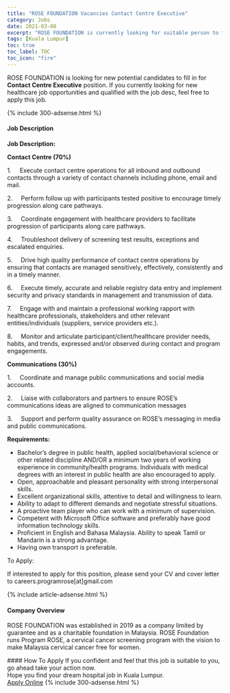 ```yaml
---
title: "ROSE FOUNDATION Vacancies Contact Centre Executive" 
category: Jobs 
date: 2021-03-08 
excerpt: "ROSE FOUNDATION is currently looking for suitable person to fill in the Contact Centre Executive which positioned at Kuala Lumpur" 
tags: [Kuala Lumpur] 
toc: true 
toc_label: TOC 
toc_icon: "fire" 
--- 
```


<p>ROSE FOUNDATION is looking for new potential candidates to fill in for <b>Contact Centre Executive</b> position. If you currently looking for new healthcare job opportunities and qualified with the job desc, feel free to apply this job.
</p>{% include 300-adsense.html %} 
<div><div><h4>Job Description</h4></div><div><div><span><div><p><strong>Job Description:</strong></p><p><strong>Contact Centre (70%)</strong></p><p>1.&#160;&#160;&#160;&#160;&#160;Execute contact centre operations for all inbound and outbound contacts through a variety of contact channels including phone, email and mail.</p><p>2.&#160;&#160;&#160;&#160;&#160;Perform follow up with participants tested positive to encourage timely progression along care pathways.</p><p>3.&#160;&#160;&#160;&#160;&#160;Coordinate engagement with healthcare providers to facilitate progression of participants along care pathways.</p><p>4.&#160;&#160;&#160;&#160;&#160;Troubleshoot delivery of screening test results, exceptions and escalated enquiries.&#160;</p><p>5.&#160;&#160;&#160;&#160;&#160;Drive high quality performance of contact centre operations by ensuring that contacts are managed sensitively, effectively, consistently and in a timely manner.</p><p>6.&#160;&#160;&#160;&#160;&#160;Execute timely, accurate and reliable registry data entry and implement security and privacy standards in management and transmission of data.</p><p>7.&#160;&#160;&#160;&#160;&#160;Engage with and maintain a professional working rapport with healthcare professionals, stakeholders and other relevant entities/individuals (suppliers, service providers etc.).</p><p>8.&#160;&#160;&#160;&#160;&#160;Monitor and articulate participant/client/healthcare provider needs, habits, and trends, expressed and/or observed during contact and program engagements.&#160;</p><p><strong>Communications (30%)</strong></p><p>1.&#160;&#160;&#160;&#160;&#160;Coordinate and manage public communications and social media accounts.</p><p>2.&#160;&#160;&#160;&#160;&#160;Liaise with collaborators and partners to ensure ROSE&#8217;s communications ideas are aligned to communication messages</p><p>3.&#160;&#160;&#160;&#160;&#160;Support and perform quality assurance on ROSE&#8217;s messaging in media and public communications.&#160;</p><p><strong>Requirements:</strong></p><ul><li>Bachelor&#8217;s degree in public health, applied social/behavioral science or other related discipline AND/OR a minimum two years of working experience in community/health programs. Individuals with medical degrees with an interest in public health are also encouraged to apply.</li><li>Open, approachable and pleasant personality with strong interpersonal skills.</li><li>Excellent organizational skills, attentive to detail and willingness to learn.</li><li>Ability to adapt to different demands and negotiate stressful situations.</li><li>A proactive team player who can work with a minimum of supervision.</li><li>Competent with Microsoft Office software and preferably have good information technology skills.</li><li>Proficient in English and Bahasa Malaysia. Ability to speak Tamil or Mandarin is a strong advantage.</li><li>Having own transport is preferable.</li></ul><p>To Apply:</p><p>If interested to apply for this position, please send your CV and cover letter to careers.programrose[at]gmail.com</p></div></span></div></div></div> 
{% include article-adsense.html %} 
<div><div><h4>Company Overview</h4></div><div><div><span><div><p>ROSE FOUNDATION was established in 2019 as a company limited by guarantee and as a charitable foundation in Malaysia. ROSE Foundation runs Program ROSE, a cervical cancer screening program with the vision to make Malaysia cervical cancer free for women.</p></div></span></div></div></div> 
#### How To Apply 
If you confident and feel that this job is suitable to you, go ahead take your action now. <br/> 
Hope you find your dream hospital job in Kuala Lumpur. <br/> 
<a href="https://www.jobstreet.com.my/en/job/contact-centre-executive-4496123?jobId=jobstreet-my-job-4496123" class="btn btn--warning" target="_blank" rel="nofollow noopenner">Apply Online</a> 
{% include 300-adsense.html %} 
